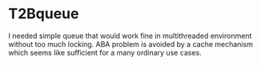 # T2Bqueue
I needed simple queue that would work fine in multithreaded environment without too much locking. ABA problem is avoided by a cache mechanism which seems like sufficient for a many ordinary use cases.
